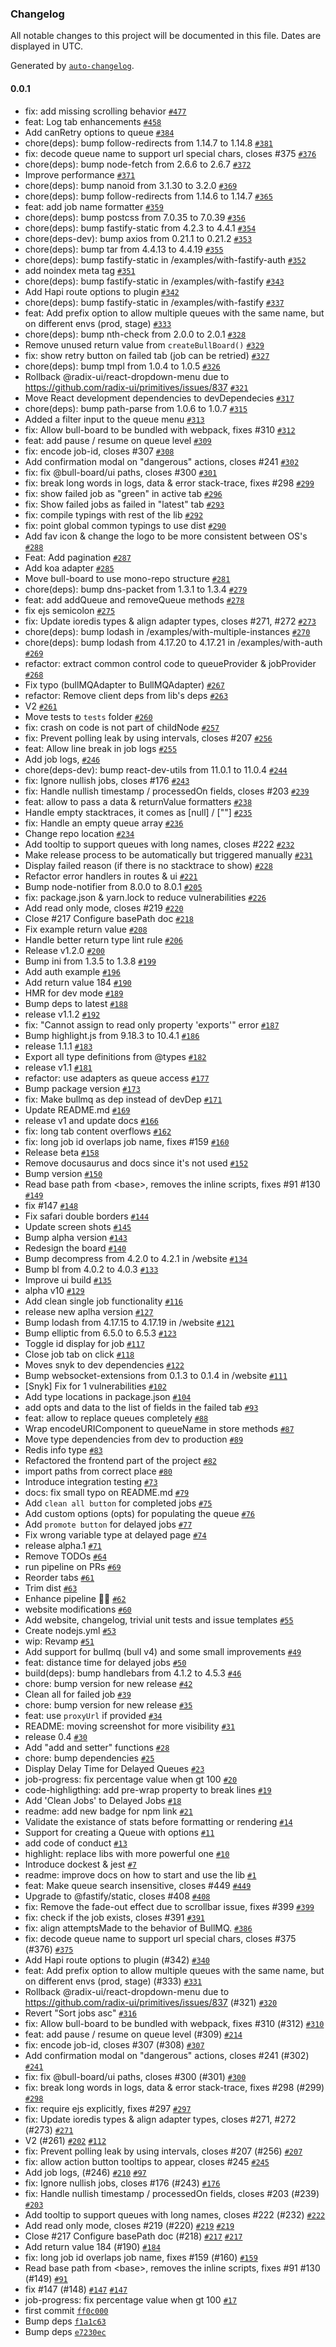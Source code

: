 ### Changelog

All notable changes to this project will be documented in this file. Dates are displayed in UTC.

Generated by [`auto-changelog`](https://github.com/CookPete/auto-changelog).

#### 0.0.1

- fix: add missing scrolling behavior [`#477`](https://github.com/bodyaalyas12/bull-board/pull/477)
- feat: Log tab enhancements  [`#458`](https://github.com/bodyaalyas12/bull-board/pull/458)
- Add canRetry options to queue [`#384`](https://github.com/bodyaalyas12/bull-board/pull/384)
- chore(deps): bump follow-redirects from 1.14.7 to 1.14.8 [`#381`](https://github.com/bodyaalyas12/bull-board/pull/381)
- fix: decode queue name to support url special chars, closes #375 [`#376`](https://github.com/bodyaalyas12/bull-board/pull/376)
- chore(deps): bump node-fetch from 2.6.6 to 2.6.7 [`#372`](https://github.com/bodyaalyas12/bull-board/pull/372)
- Improve performance [`#371`](https://github.com/bodyaalyas12/bull-board/pull/371)
- chore(deps): bump nanoid from 3.1.30 to 3.2.0 [`#369`](https://github.com/bodyaalyas12/bull-board/pull/369)
- chore(deps): bump follow-redirects from 1.14.6 to 1.14.7 [`#365`](https://github.com/bodyaalyas12/bull-board/pull/365)
- feat: add job name formatter [`#359`](https://github.com/bodyaalyas12/bull-board/pull/359)
- chore(deps): bump postcss from 7.0.35 to 7.0.39 [`#356`](https://github.com/bodyaalyas12/bull-board/pull/356)
- chore(deps): bump fastify-static from 4.2.3 to 4.4.1 [`#354`](https://github.com/bodyaalyas12/bull-board/pull/354)
- chore(deps-dev): bump axios from 0.21.1 to 0.21.2 [`#353`](https://github.com/bodyaalyas12/bull-board/pull/353)
- chore(deps): bump tar from 4.4.13 to 4.4.19 [`#355`](https://github.com/bodyaalyas12/bull-board/pull/355)
- chore(deps): bump fastify-static in /examples/with-fastify-auth [`#352`](https://github.com/bodyaalyas12/bull-board/pull/352)
- add noindex meta tag [`#351`](https://github.com/bodyaalyas12/bull-board/pull/351)
- chore(deps): bump fastify-static in /examples/with-fastify [`#343`](https://github.com/bodyaalyas12/bull-board/pull/343)
- Add Hapi route options to plugin [`#342`](https://github.com/bodyaalyas12/bull-board/pull/342)
- chore(deps): bump fastify-static in /examples/with-fastify [`#337`](https://github.com/bodyaalyas12/bull-board/pull/337)
- feat: Add prefix option to allow multiple queues with the same name, but on different envs (prod, stage) [`#333`](https://github.com/bodyaalyas12/bull-board/pull/333)
- chore(deps): bump nth-check from 2.0.0 to 2.0.1 [`#328`](https://github.com/bodyaalyas12/bull-board/pull/328)
- Remove unused return value from `createBullBoard()` [`#329`](https://github.com/bodyaalyas12/bull-board/pull/329)
- fix: show retry button on failed tab (job can be retried) [`#327`](https://github.com/bodyaalyas12/bull-board/pull/327)
- chore(deps): bump tmpl from 1.0.4 to 1.0.5 [`#326`](https://github.com/bodyaalyas12/bull-board/pull/326)
- Rollback @radix-ui/react-dropdown-menu due to https://github.com/radix-ui/primitives/issues/837 [`#321`](https://github.com/bodyaalyas12/bull-board/pull/321)
- Move React development dependencies to devDependecies [`#317`](https://github.com/bodyaalyas12/bull-board/pull/317)
- chore(deps): bump path-parse from 1.0.6 to 1.0.7 [`#315`](https://github.com/bodyaalyas12/bull-board/pull/315)
- Added a filter input to the queue menu [`#313`](https://github.com/bodyaalyas12/bull-board/pull/313)
- fix: Allow bull-board to be bundled with webpack, fixes #310 [`#312`](https://github.com/bodyaalyas12/bull-board/pull/312)
- feat: add pause / resume on queue level [`#309`](https://github.com/bodyaalyas12/bull-board/pull/309)
- fix: encode job-id, closes #307 [`#308`](https://github.com/bodyaalyas12/bull-board/pull/308)
- Add confirmation modal on "dangerous" actions, closes #241 [`#302`](https://github.com/bodyaalyas12/bull-board/pull/302)
- fix: fix @bull-board/ui paths, closes #300 [`#301`](https://github.com/bodyaalyas12/bull-board/pull/301)
- fix: break long words in logs, data & error stack-trace, fixes #298 [`#299`](https://github.com/bodyaalyas12/bull-board/pull/299)
- fix: show failed job as "green" in active tab [`#296`](https://github.com/bodyaalyas12/bull-board/pull/296)
- fix: Show failed jobs as failed in "latest" tab [`#293`](https://github.com/bodyaalyas12/bull-board/pull/293)
- fix: compile typings with rest of the lib [`#292`](https://github.com/bodyaalyas12/bull-board/pull/292)
- fix: point global common typings to use dist [`#290`](https://github.com/bodyaalyas12/bull-board/pull/290)
- Add fav icon & change the logo to be more consistent between OS's [`#288`](https://github.com/bodyaalyas12/bull-board/pull/288)
- Feat: Add pagination [`#287`](https://github.com/bodyaalyas12/bull-board/pull/287)
- Add koa adapter [`#285`](https://github.com/bodyaalyas12/bull-board/pull/285)
- Move bull-board to use mono-repo structure [`#281`](https://github.com/bodyaalyas12/bull-board/pull/281)
- chore(deps): bump dns-packet from 1.3.1 to 1.3.4 [`#279`](https://github.com/bodyaalyas12/bull-board/pull/279)
- feat: add addQueue and removeQueue methods [`#278`](https://github.com/bodyaalyas12/bull-board/pull/278)
- fix ejs semicolon [`#275`](https://github.com/bodyaalyas12/bull-board/pull/275)
- fix: Update ioredis types & align adapter types, closes #271, #272 [`#273`](https://github.com/bodyaalyas12/bull-board/pull/273)
- chore(deps): bump lodash in /examples/with-multiple-instances [`#270`](https://github.com/bodyaalyas12/bull-board/pull/270)
- chore(deps): bump lodash from 4.17.20 to 4.17.21 in /examples/with-auth [`#269`](https://github.com/bodyaalyas12/bull-board/pull/269)
- refactor: extract common control code to queueProvider & jobProvider [`#268`](https://github.com/bodyaalyas12/bull-board/pull/268)
- Fix typo (bullMQAdapter to BullMQAdapter) [`#267`](https://github.com/bodyaalyas12/bull-board/pull/267)
- refactor: Remove client deps from lib's deps [`#263`](https://github.com/bodyaalyas12/bull-board/pull/263)
- V2 [`#261`](https://github.com/bodyaalyas12/bull-board/pull/261)
- Move tests to `tests` folder [`#260`](https://github.com/bodyaalyas12/bull-board/pull/260)
- fix: crash on code is not part of childNode [`#257`](https://github.com/bodyaalyas12/bull-board/pull/257)
- fix: Prevent polling leak by using intervals, closes #207 [`#256`](https://github.com/bodyaalyas12/bull-board/pull/256)
- feat: Allow line break in job logs [`#255`](https://github.com/bodyaalyas12/bull-board/pull/255)
- Add job logs, [`#246`](https://github.com/bodyaalyas12/bull-board/pull/246)
- chore(deps-dev): bump react-dev-utils from 11.0.1 to 11.0.4 [`#244`](https://github.com/bodyaalyas12/bull-board/pull/244)
- fix: Ignore nullish jobs, closes #176 [`#243`](https://github.com/bodyaalyas12/bull-board/pull/243)
- fix: Handle nullish timestamp / processedOn fields, closes #203 [`#239`](https://github.com/bodyaalyas12/bull-board/pull/239)
- feat: allow to pass a data & returnValue formatters [`#238`](https://github.com/bodyaalyas12/bull-board/pull/238)
- Handle empty stacktraces, it comes as [null] / [""] [`#235`](https://github.com/bodyaalyas12/bull-board/pull/235)
- fix: Handle an empty queue array [`#236`](https://github.com/bodyaalyas12/bull-board/pull/236)
- Change repo location [`#234`](https://github.com/bodyaalyas12/bull-board/pull/234)
- Add tooltip to support queues with long names, closes #222 [`#232`](https://github.com/bodyaalyas12/bull-board/pull/232)
- Make release process to be automatically but triggered manually [`#231`](https://github.com/bodyaalyas12/bull-board/pull/231)
- Display failed reason (if there is no stacktrace to show) [`#228`](https://github.com/bodyaalyas12/bull-board/pull/228)
- Refactor error handlers in routes & ui [`#221`](https://github.com/bodyaalyas12/bull-board/pull/221)
- Bump node-notifier from 8.0.0 to 8.0.1 [`#205`](https://github.com/bodyaalyas12/bull-board/pull/205)
- fix: package.json & yarn.lock to reduce vulnerabilities [`#226`](https://github.com/bodyaalyas12/bull-board/pull/226)
- Add read only mode, closes #219 [`#220`](https://github.com/bodyaalyas12/bull-board/pull/220)
- Close #217 Configure basePath doc [`#218`](https://github.com/bodyaalyas12/bull-board/pull/218)
- Fix example return value [`#208`](https://github.com/bodyaalyas12/bull-board/pull/208)
- Handle better return type lint rule [`#206`](https://github.com/bodyaalyas12/bull-board/pull/206)
- Release v1.2.0 [`#200`](https://github.com/bodyaalyas12/bull-board/pull/200)
- Bump ini from 1.3.5 to 1.3.8 [`#199`](https://github.com/bodyaalyas12/bull-board/pull/199)
- Add auth example [`#196`](https://github.com/bodyaalyas12/bull-board/pull/196)
- Add return value 184 [`#190`](https://github.com/bodyaalyas12/bull-board/pull/190)
- HMR for dev mode [`#189`](https://github.com/bodyaalyas12/bull-board/pull/189)
- Bump deps to latest [`#188`](https://github.com/bodyaalyas12/bull-board/pull/188)
- release v1.1.2 [`#192`](https://github.com/bodyaalyas12/bull-board/pull/192)
- fix: "Cannot assign to read only property 'exports'" error [`#187`](https://github.com/bodyaalyas12/bull-board/pull/187)
- Bump highlight.js from 9.18.3 to 10.4.1 [`#186`](https://github.com/bodyaalyas12/bull-board/pull/186)
- release 1.1.1 [`#183`](https://github.com/bodyaalyas12/bull-board/pull/183)
- Export all type definitions from @types [`#182`](https://github.com/bodyaalyas12/bull-board/pull/182)
- release v1.1 [`#181`](https://github.com/bodyaalyas12/bull-board/pull/181)
- refactor: use adapters as queue access [`#177`](https://github.com/bodyaalyas12/bull-board/pull/177)
- Bump package version [`#173`](https://github.com/bodyaalyas12/bull-board/pull/173)
- fix: Make bullmq as dep instead of devDep [`#171`](https://github.com/bodyaalyas12/bull-board/pull/171)
- Update README.md [`#169`](https://github.com/bodyaalyas12/bull-board/pull/169)
- release v1 and update docs [`#166`](https://github.com/bodyaalyas12/bull-board/pull/166)
- fix: long tab content overflows [`#162`](https://github.com/bodyaalyas12/bull-board/pull/162)
- fix: long job id overlaps job name, fixes #159 [`#160`](https://github.com/bodyaalyas12/bull-board/pull/160)
- Release beta [`#158`](https://github.com/bodyaalyas12/bull-board/pull/158)
- Remove docusaurus and docs since it's not used [`#152`](https://github.com/bodyaalyas12/bull-board/pull/152)
- Bump version [`#150`](https://github.com/bodyaalyas12/bull-board/pull/150)
- Read base path from &lt;base&gt;, removes the inline scripts, fixes #91 #130 [`#149`](https://github.com/bodyaalyas12/bull-board/pull/149)
- fix #147 [`#148`](https://github.com/bodyaalyas12/bull-board/pull/148)
- Fix safari double borders [`#144`](https://github.com/bodyaalyas12/bull-board/pull/144)
- Update screen shots [`#145`](https://github.com/bodyaalyas12/bull-board/pull/145)
- Bump alpha version [`#143`](https://github.com/bodyaalyas12/bull-board/pull/143)
- Redesign the board [`#140`](https://github.com/bodyaalyas12/bull-board/pull/140)
- Bump decompress from 4.2.0 to 4.2.1 in /website [`#134`](https://github.com/bodyaalyas12/bull-board/pull/134)
- Bump bl from 4.0.2 to 4.0.3 [`#133`](https://github.com/bodyaalyas12/bull-board/pull/133)
- Improve ui build [`#135`](https://github.com/bodyaalyas12/bull-board/pull/135)
- alpha v10 [`#129`](https://github.com/bodyaalyas12/bull-board/pull/129)
- Add clean single job functionality [`#116`](https://github.com/bodyaalyas12/bull-board/pull/116)
- release new aplha version [`#127`](https://github.com/bodyaalyas12/bull-board/pull/127)
- Bump lodash from 4.17.15 to 4.17.19 in /website [`#121`](https://github.com/bodyaalyas12/bull-board/pull/121)
- Bump elliptic from 6.5.0 to 6.5.3 [`#123`](https://github.com/bodyaalyas12/bull-board/pull/123)
- Toggle id display for job [`#117`](https://github.com/bodyaalyas12/bull-board/pull/117)
- Close job tab on click [`#118`](https://github.com/bodyaalyas12/bull-board/pull/118)
- Moves snyk to dev dependencies [`#122`](https://github.com/bodyaalyas12/bull-board/pull/122)
- Bump websocket-extensions from 0.1.3 to 0.1.4 in /website [`#111`](https://github.com/bodyaalyas12/bull-board/pull/111)
- [Snyk] Fix for 1 vulnerabilities [`#102`](https://github.com/bodyaalyas12/bull-board/pull/102)
- Add type locations in package.json [`#104`](https://github.com/bodyaalyas12/bull-board/pull/104)
- add opts and data to the list of fields in the failed tab [`#93`](https://github.com/bodyaalyas12/bull-board/pull/93)
- feat: allow to replace queues completely [`#88`](https://github.com/bodyaalyas12/bull-board/pull/88)
- Wrap encodeURIComponent to queueName in store methods [`#87`](https://github.com/bodyaalyas12/bull-board/pull/87)
- Move type dependencies from dev to production [`#89`](https://github.com/bodyaalyas12/bull-board/pull/89)
- Redis info type [`#83`](https://github.com/bodyaalyas12/bull-board/pull/83)
- Refactored the frontend part of the project [`#82`](https://github.com/bodyaalyas12/bull-board/pull/82)
- import paths from correct place [`#80`](https://github.com/bodyaalyas12/bull-board/pull/80)
- Introduce integration testing [`#73`](https://github.com/bodyaalyas12/bull-board/pull/73)
- docs: fix small typo on README.md [`#79`](https://github.com/bodyaalyas12/bull-board/pull/79)
- Add `clean all button` for completed jobs [`#75`](https://github.com/bodyaalyas12/bull-board/pull/75)
- Add custom options (opts) for populating the queue [`#76`](https://github.com/bodyaalyas12/bull-board/pull/76)
- Add `promote button` for delayed jobs [`#77`](https://github.com/bodyaalyas12/bull-board/pull/77)
- Fix wrong variable type at delayed page [`#74`](https://github.com/bodyaalyas12/bull-board/pull/74)
- release alpha.1 [`#71`](https://github.com/bodyaalyas12/bull-board/pull/71)
- Remove TODOs  [`#64`](https://github.com/bodyaalyas12/bull-board/pull/64)
- run pipeline on PRs [`#69`](https://github.com/bodyaalyas12/bull-board/pull/69)
- Reorder tabs [`#61`](https://github.com/bodyaalyas12/bull-board/pull/61)
- Trim dist [`#63`](https://github.com/bodyaalyas12/bull-board/pull/63)
- Enhance pipeline 💪🏼 [`#62`](https://github.com/bodyaalyas12/bull-board/pull/62)
- website modifications [`#60`](https://github.com/bodyaalyas12/bull-board/pull/60)
- Add website, changelog, trivial unit tests and issue templates [`#55`](https://github.com/bodyaalyas12/bull-board/pull/55)
- Create nodejs.yml [`#53`](https://github.com/bodyaalyas12/bull-board/pull/53)
- wip: Revamp [`#51`](https://github.com/bodyaalyas12/bull-board/pull/51)
- Add support for bullmq (bull v4) and some small improvements  [`#49`](https://github.com/bodyaalyas12/bull-board/pull/49)
- feat: distance time for delayed jobs [`#50`](https://github.com/bodyaalyas12/bull-board/pull/50)
- build(deps): bump handlebars from 4.1.2 to 4.5.3 [`#46`](https://github.com/bodyaalyas12/bull-board/pull/46)
- chore: bump version for new release [`#42`](https://github.com/bodyaalyas12/bull-board/pull/42)
- Clean all for failed job [`#39`](https://github.com/bodyaalyas12/bull-board/pull/39)
- chore: bump version for new release [`#35`](https://github.com/bodyaalyas12/bull-board/pull/35)
- feat: use `proxyUrl` if provided [`#34`](https://github.com/bodyaalyas12/bull-board/pull/34)
- README: moving screenshot for more visibility [`#31`](https://github.com/bodyaalyas12/bull-board/pull/31)
- release 0.4 [`#30`](https://github.com/bodyaalyas12/bull-board/pull/30)
- Add "add and setter" functions [`#28`](https://github.com/bodyaalyas12/bull-board/pull/28)
- chore: bump dependencies [`#25`](https://github.com/bodyaalyas12/bull-board/pull/25)
- Display Delay Time for Delayed Queues [`#23`](https://github.com/bodyaalyas12/bull-board/pull/23)
- job-progress: fix percentage value when gt 100 [`#20`](https://github.com/bodyaalyas12/bull-board/pull/20)
- code-highligthing: add pre-wrap property to break lines [`#19`](https://github.com/bodyaalyas12/bull-board/pull/19)
- Add 'Clean Jobs' to Delayed Jobs [`#18`](https://github.com/bodyaalyas12/bull-board/pull/18)
- readme: add new badge for npm link [`#21`](https://github.com/bodyaalyas12/bull-board/pull/21)
- Validate the existance of stats before formatting or rendering [`#14`](https://github.com/bodyaalyas12/bull-board/pull/14)
- Support for creating a Queue with options [`#11`](https://github.com/bodyaalyas12/bull-board/pull/11)
- add code of conduct [`#13`](https://github.com/bodyaalyas12/bull-board/pull/13)
- highlight: replace libs with more powerful one [`#10`](https://github.com/bodyaalyas12/bull-board/pull/10)
- Introduce dockest & jest [`#7`](https://github.com/bodyaalyas12/bull-board/pull/7)
- readme: improve docs on how to start and use the lib [`#1`](https://github.com/bodyaalyas12/bull-board/pull/1)
- feat: Make queue search insensitive, closes #449 [`#449`](https://github.com/bodyaalyas12/bull-board/issues/449)
- Upgrade to @fastify/static, closes #408 [`#408`](https://github.com/bodyaalyas12/bull-board/issues/408)
- fix: Remove the fade-out effect due to scrollbar issue, fixes #399 [`#399`](https://github.com/bodyaalyas12/bull-board/issues/399)
- fix: check if the job exists, closes #391 [`#391`](https://github.com/bodyaalyas12/bull-board/issues/391)
- fix: align attemptsMade to the behavior of BullMQ. [`#386`](https://github.com/bodyaalyas12/bull-board/issues/386)
- fix: decode queue name to support url special chars, closes #375 (#376) [`#375`](https://github.com/bodyaalyas12/bull-board/issues/375)
- Add Hapi route options to plugin (#342) [`#340`](https://github.com/bodyaalyas12/bull-board/issues/340)
- feat: Add prefix option to allow multiple queues with the same name, but on different envs (prod, stage) (#333) [`#331`](https://github.com/bodyaalyas12/bull-board/issues/331)
- Rollback @radix-ui/react-dropdown-menu due to https://github.com/radix-ui/primitives/issues/837 (#321) [`#320`](https://github.com/bodyaalyas12/bull-board/issues/320)
- Revert "Sort jobs asc" [`#316`](https://github.com/bodyaalyas12/bull-board/issues/316)
- fix: Allow bull-board to be bundled with webpack, fixes #310 (#312) [`#310`](https://github.com/bodyaalyas12/bull-board/issues/310)
- feat: add pause / resume on queue level (#309) [`#214`](https://github.com/bodyaalyas12/bull-board/issues/214)
- fix: encode job-id, closes #307 (#308) [`#307`](https://github.com/bodyaalyas12/bull-board/issues/307)
- Add confirmation modal on "dangerous" actions, closes #241 (#302) [`#241`](https://github.com/bodyaalyas12/bull-board/issues/241)
- fix: fix @bull-board/ui paths, closes #300 (#301) [`#300`](https://github.com/bodyaalyas12/bull-board/issues/300)
- fix: break long words in logs, data & error stack-trace, fixes #298 (#299) [`#298`](https://github.com/bodyaalyas12/bull-board/issues/298)
- fix: require ejs explicitly, fixes #297 [`#297`](https://github.com/bodyaalyas12/bull-board/issues/297)
- fix: Update ioredis types & align adapter types, closes #271, #272 (#273) [`#271`](https://github.com/bodyaalyas12/bull-board/issues/271)
- V2 (#261) [`#202`](https://github.com/bodyaalyas12/bull-board/issues/202) [`#112`](https://github.com/bodyaalyas12/bull-board/issues/112)
- fix: Prevent polling leak by using intervals, closes #207 (#256) [`#207`](https://github.com/bodyaalyas12/bull-board/issues/207)
- fix: allow action button tooltips to appear, closes #245 [`#245`](https://github.com/bodyaalyas12/bull-board/issues/245)
- Add job logs, (#246) [`#210`](https://github.com/bodyaalyas12/bull-board/issues/210) [`#97`](https://github.com/bodyaalyas12/bull-board/issues/97)
- fix: Ignore nullish jobs, closes #176 (#243) [`#176`](https://github.com/bodyaalyas12/bull-board/issues/176)
- fix: Handle nullish timestamp / processedOn fields, closes #203 (#239) [`#203`](https://github.com/bodyaalyas12/bull-board/issues/203)
- Add tooltip to support queues with long names, closes #222 (#232) [`#222`](https://github.com/bodyaalyas12/bull-board/issues/222)
- Add read only mode, closes #219 (#220) [`#219`](https://github.com/bodyaalyas12/bull-board/issues/219) [`#219`](https://github.com/bodyaalyas12/bull-board/issues/219)
- Close #217 Configure basePath doc (#218) [`#217`](https://github.com/bodyaalyas12/bull-board/issues/217) [`#217`](https://github.com/bodyaalyas12/bull-board/issues/217)
- Add return value 184 (#190) [`#184`](https://github.com/bodyaalyas12/bull-board/issues/184)
- fix: long job id overlaps job name, fixes #159 (#160) [`#159`](https://github.com/bodyaalyas12/bull-board/issues/159)
- Read base path from &lt;base&gt;, removes the inline scripts, fixes #91 #130 (#149) [`#91`](https://github.com/bodyaalyas12/bull-board/issues/91)
- fix #147 (#148) [`#147`](https://github.com/bodyaalyas12/bull-board/issues/147) [`#147`](https://github.com/bodyaalyas12/bull-board/issues/147)
- job-progress: fix percentage value when gt 100 [`#17`](https://github.com/bodyaalyas12/bull-board/issues/17)
- first commit [`ff0c000`](https://github.com/bodyaalyas12/bull-board/commit/ff0c0009708abb5f28b26b7d35e7ac67f4e461f4)
- Bump deps [`f1a1c63`](https://github.com/bodyaalyas12/bull-board/commit/f1a1c63335061d648b8a8218a697d00de70bb760)
- Bump deps [`e7230ec`](https://github.com/bodyaalyas12/bull-board/commit/e7230eca192b448e5b3d35098d76d4d98ae7c170)
